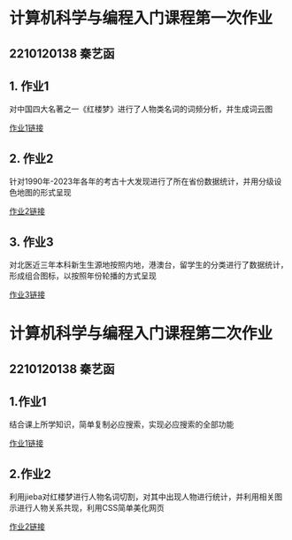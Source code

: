 # 计算机科学与编程入门课程第一次作业
## 2210120138 秦艺函
## 1. 作业1
对中国四大名著之一《红楼梦》进行了人物类名词的词频分析，并生成词云图

[作业1链接](https://yihanChin.github.io/红楼梦人物词云.html)
## 2. 作业2
针对1990年-2023年各年的考古十大发现进行了所在省份数据统计，并用分级设色地图的形式呈现

[作业2链接](https://yihanChin.github.io/历年全国考古十大发现地图.html)
## 3. 作业3
对北医近三年本科新生生源地按照内地，港澳台，留学生的分类进行了数据统计，形成组合图标，以按照年份轮播的方式呈现

[作业3链接](https://yihanChin.github.io/北医近三年本科新生生源.html)



# 计算机科学与编程入门课程第二次作业
## 2210120138 秦艺函
## 1.作业1
结合课上所学知识，简单复制必应搜索，实现必应搜索的全部功能

[作业1链接](https://yihanChin.github.io/搜索引擎.html)
## 2.作业2
利用jieba对红楼梦进行人物名词切割，对其中出现人物进行统计，并利用相关图示进行人物关系共现，利用CSS简单美化网页

[作业2链接](https://yihanChin.github.io/红楼梦人物关系图.html)
